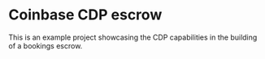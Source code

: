 
# Coinbase CDP escrow

This is an example project showcasing the CDP capabilities in the building of a bookings escrow.

